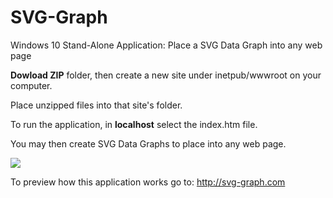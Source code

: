# SVG-Graph
Windows 10 Stand-Alone Application: Place a SVG Data Graph into any web page

**Dowload ZIP** folder, then create a new site under inetpub/wwwroot on your computer.

Place unzipped files into that site's folder.

To run the application, in **localhost** select the index.htm file. 

You may then create SVG Data Graphs to place into any web page.

![](http://svg-chart.com/graph.png)

To preview how this application works go to: http://svg-graph.com
